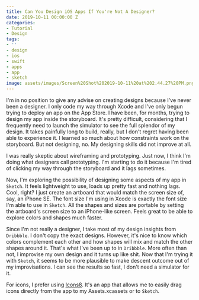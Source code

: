 ```yaml
---
title: Can You Design iOS Apps If You're Not A Designer?
date: 2019-10-11 00:00:00 Z
categories:
- Tutorial
- Design
tags:
- ''
- design
- ios
- swift
- apps
- app
- sketch
image: assets/images/Screen%20Shot%202019-10-11%20at%202.44.27%20PM.png
---
```


I'm in no position to give any advise on creating designs because I've never been a designer. I only code my way through Xcode and I've only begun trying to deploy an app on the App Store. I have been, for months, trying to design my app inside the storyboard. It's pretty difficult, considering that I frequently need to launch the simulator to see the full splendor of my design. It takes painfully long to build, really, but I don't regret having been able to experience it. I learned so much about how constraints work on the storyboard. But not designing, no. My designing skills did not improve at all.

I was really skeptic about wireframing and prototyping. Just now, I think I'm doing what designers call prototyping. I'm starting to do it because I'm tired of clicking my way through the storyboard and it lags sometimes. 

Now, I'm exploring the possibility of designing some aspects of my app in `Sketch`. It feels lightweight to use, loads up pretty fast and nothing lags. Cool, right? I just create an artboard that would match the screen size of, say, an iPhone SE. The font size I'm using in Xcode is exactly the font size I'm able to use in `Sketch`. All the shapes and sizes are portable by setting the artboard's screen size to an iPhone-like screen. Feels great to be able to explore colors and shapes much faster. 

Since I'm not really a designer, I take most of my design insights from `Dribbble`. I don't copy the exact designs. However, it's nice to know which colors complement each other and how shapes will mix and match the other shapes around it. That's what I've been up to in `Dribbble`. More often than not, I improvise my own design and it turns up like shit. Now that I'm trying it with `Sketch`, it seems to be more plausible to make descent outcome out of my improvisations. I can see the results so fast, I don't need a simulator for it.

For icons, I prefer using [Icons8][icons]. It's an app that allows me to easily drag icons directly from the app to my Assets.xcassets or to `Sketch`.

[icons]: https://apps.apple.com/us/app/icons8-lite/id786188363?mt=12
